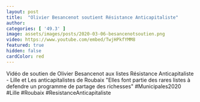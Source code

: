 ```yaml
---
layout: post
title:  "Olivier Besancenot soutient Résistance Anticapitaliste"
author: 
categories: [ '49.3' ]
image: assets/images/posts/2020-03-06-besancenotsoutien.png
video: https://www.youtube.com/embed/TwjHPkfYMM8
featured: true
hidden: false
cardColor: red
---
```


Vidéo de soutien de Olivier Besancenot aux listes Résistance Anticapitaliste - Lille et Les anticapitalistes de Roubaix 
"Elles font partie des rares listes à defendre un programme de partage des richesses" #Municipales2020 #Lille #Roubaix #ResistanceAnticapitaliste
